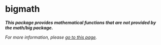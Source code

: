 # bigmath

**_This package provides mathematical functions that are not provided by the math/big package._**

_For more information, please [go to this page](./DETAILS.md)._
